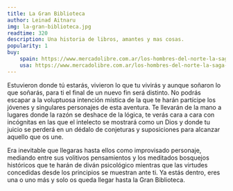 ```yaml
---
title: La Gran Biblioteca
author: Leinad Aitnaru
img: la-gran-biblioteca.jpg
readtime: 320
description: Una historia de libros, amantes y mas cosas.
popularity: 1
buy:
    spain: https://www.mercadolibre.com.ar/los-hombres-del-norte-la-saga-vikinga-de-john-haywood-editorial-ariel/p/MLA21441773#polycard_client=search-nordic&searchVariation=MLA21441773&wid=MLA1504431320&position=2&search_layout=stack&type=product&tracking_id=33aa8329-e35a-4740-bf3a-ff52a9d799fc&sid=search
    usa: https://www.mercadolibre.com.ar/los-hombres-del-norte-la-saga-vikinga-de-john-haywood-editorial-ariel/p/MLA21441773#polycard_client=search-nordic&searchVariation=MLA21441773&wid=MLA1504431320&position=2&search_layout=stack&type=product&tracking_id=33aa8329-e35a-4740-bf3a-ff52a9d799fc&sid=search
---
```


Estuvieron donde tú estarás, vivieron lo que tu vivirás y aunque soñaron lo que soñarás, para ti el final de un nuevo fin será distinto. No podrás escapar a la voluptuosa intención mística de la que te harán partícipe los jóvenes y singulares personajes de esta aventura. Te llevarán de la mano a lugares donde la razón se deshace de la lógica, te verás cara a cara con incógnitas en las que el intelecto se mostrará como un Dios y donde tu juicio se perderá en un dédalo de conjeturas y suposiciones para alcanzar aquello que os une. 

Era inevitable que llegaras hasta ellos como improvisado personaje, mediando entre sus volitivos pensamientos y los meditados bosquejos históricos que te harán de diván psicológico mientras que las virtudes concedidas desde los principios se muestran ante ti. Ya estás dentro, eres una o uno más y solo os queda llegar hasta la Gran Biblioteca.